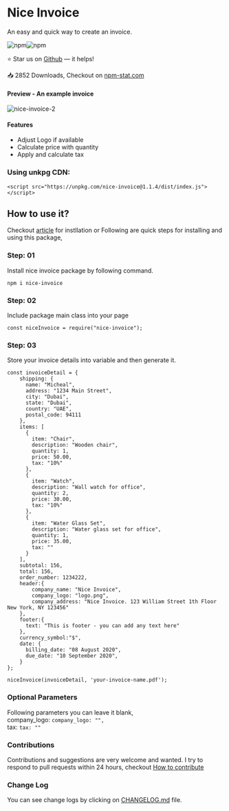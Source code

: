 # Nice Invoice

An easy and quick way to create an invoice.<br>

<img alt="npm" src="https://img.shields.io/npm/v/nice-invoice"><img alt="npm" src="https://img.shields.io/npm/dy/nice-invoice">

:star: Star us on <a href="https://github.com/ayazshah2/nice-invoice" title="Nice Invoice">Github</a> — it helps!

:inbox_tray: 2852 Downloads, Checkout on <a href="https://npm-stat.com/charts.html?package=nice-invoice&from=2020-07-01&to=2021-09-30" title="Nice Invoice Stat on npm-stat.com">npm-stat.com</a> 

#### Preview - An example invoice 

<img src="https://i.ibb.co/LnSK8rG/nice-invoice-3.png" alt="nice-invoice-2" border="0">

#### Features
 - Adjust Logo if available
 - Calculate price with quantity
 - Apply and calculate tax

### Using unkpg CDN:

```<script src="https://unpkg.com/nice-invoice@1.1.4/dist/index.js"></script>```

## How to use it?
Checkout <a href="https://medium.com/@devops6.01/a-nodejs-based-invoice-generator-package-370c2cda47f6">article</a>  for instllation or Following are quick steps for installing and using this package, 

### Step: 01
Install nice invoice package by following command. 

```npm i nice-invoice```

### Step: 02
Include package main class into your page
```
const niceInvoice = require("nice-invoice");
```
### Step: 03
Store your invoice details into variable and then generate it. 

```   
const invoiceDetail = {
    shipping: {
      name: "Micheal",
      address: "1234 Main Street",
      city: "Dubai",
      state: "Dubai",
      country: "UAE",
      postal_code: 94111
    },
    items: [
      {
        item: "Chair",
        description: "Wooden chair",
        quantity: 1,
        price: 50.00, 
        tax: "10%"
      },
      {
        item: "Watch",
        description: "Wall watch for office",
        quantity: 2,
        price: 30.00,
        tax: "10%"
      },
      {
        item: "Water Glass Set",
        description: "Water glass set for office",
        quantity: 1,
        price: 35.00,
        tax: ""
      }
    ],
    subtotal: 156,
    total: 156,
    order_number: 1234222,
    header:{
        company_name: "Nice Invoice",
        company_logo: "logo.png",
        company_address: "Nice Invoice. 123 William Street 1th Floor New York, NY 123456"
    },
    footer:{
      text: "This is footer - you can add any text here"
    },
    currency_symbol:"$", 
    date: {
      billing_date: "08 August 2020",
      due_date: "10 September 2020",
    }
};

niceInvoice(invoiceDetail, 'your-invoice-name.pdf');
```

### Optional Parameters 
Following parameters you can leave it blank, <br >
company_logo: ```company_logo: "",``` <br>
tax: ```tax: ""```

### Contributions

Contributions and suggestions are very welcome and wanted. I try to respond to pull requests within 24 hours, checkout <a href="https://github.com/bakhtawarshah/nice-invoice/blob/master/CONTRIBUTE.md">How to contribute</a>

### Change Log

You can see change logs by clicking on <a href="https://github.com/bakhtawarshah/nice-invoice/blob/master/CHANGELOG.md">CHANGELOG.md</a> file. 

